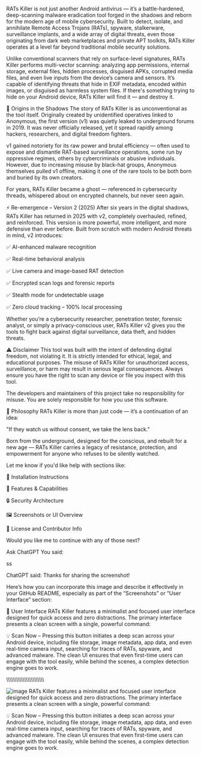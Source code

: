 RATs Killer is not just another Android antivirus — it’s a battle-hardened, deep-scanning malware eradication tool forged in the shadows and reborn for the modern age of mobile cybersecurity. Built to detect, isolate, and annihilate Remote Access Trojans (RATs), spyware, stalkerware, surveillance implants, and a wide array of digital threats, even those originating from dark web marketplaces and private APT toolkits, RATs Killer operates at a level far beyond traditional mobile security solutions.

Unlike conventional scanners that rely on surface-level signatures, RATs Killer performs multi-vector scanning: analyzing app permissions, internal storage, external files, hidden processes, disguised APKs, corrupted media files, and even live inputs from the device’s camera and sensors. It’s capable of identifying threats that hide in EXIF metadata, encoded within images, or disguised as harmless system files. If there's something trying to hide on your Android device, RATs Killer will find it — and destroy it.

👻 Origins in the Shadows
The story of RATs Killer is as unconventional as the tool itself. Originally created by unidentified operatives linked to Anonymous, the first version (v1) was quietly leaked to underground forums in 2019. It was never officially released, yet it spread rapidly among hackers, researchers, and digital freedom fighters.

v1 gained notoriety for its raw power and brutal efficiency — often used to expose and dismantle RAT-based surveillance operations, some run by oppressive regimes, others by cybercriminals or abusive individuals. However, due to increasing misuse by black-hat groups, Anonymous themselves pulled v1 offline, making it one of the rare tools to be both born and buried by its own creators.

For years, RATs Killer became a ghost — referenced in cybersecurity threads, whispered about on encrypted channels, but never seen again.

⚡ Re-emergence – Version 2 (2025)
After six years in the digital shadows, RATs Killer has returned in 2025 with v2, completely overhauled, refined, and reinforced. This version is more powerful, more intelligent, and more defensive than ever before. Built from scratch with modern Android threats in mind, v2 introduces:

✅ AI-enhanced malware recognition

✅ Real-time behavioral analysis

✅ Live camera and image-based RAT detection

✅ Encrypted scan logs and forensic reports

✅ Stealth mode for undetectable usage

✅ Zero cloud tracking – 100% local processing

Whether you’re a cybersecurity researcher, penetration tester, forensic analyst, or simply a privacy-conscious user, RATs Killer v2 gives you the tools to fight back against digital surveillance, data theft, and hidden threats.

⚠️ Disclaimer
This tool was built with the intent of defending digital freedom, not violating it. It is strictly intended for ethical, legal, and educational purposes. The misuse of RATs Killer for unauthorized access, surveillance, or harm may result in serious legal consequences. Always ensure you have the right to scan any device or file you inspect with this tool.

The developers and maintainers of this project take no responsibility for misuse. You are solely responsible for how you use this software.

🧠 Philosophy
RATs Killer is more than just code — it’s a continuation of an idea:

"If they watch us without consent, we take the lens back."

Born from the underground, designed for the conscious, and rebuilt for a new age — RATs Killer carries a legacy of resistance, protection, and empowerment for anyone who refuses to be silently watched.

Let me know if you'd like help with sections like:

🚀 Installation Instructions

🧪 Features & Capabilities

🔒 Security Architecture

🖼️ Screenshots or UI Overview

📜 License and Contributor Info

Would you like me to continue with any of those next?









Ask ChatGPT
You said:

ss

ChatGPT said:
Thanks for sharing the screenshot!

Here’s how you can incorporate this image and describe it effectively in your GitHub README, especially as part of the “Screenshots” or “User Interface” section:

📱 User Interface
RATs Killer features a minimalist and focused user interface designed for quick access and zero distractions. The primary interface presents a clean screen with a single, powerful command:


💡 Scan Now – Pressing this button initiates a deep scan across your Android device, including file storage, image metadata, app data, and even real-time camera input, searching for traces of RATs, spyware, and advanced malware. The clean UI ensures that even first-time users can engage with the tool easily, while behind the scenes, a complex detection engine goes to work.

\\\\\\\\\\\\\\\\\\\\\\\\\\\\\\\\\\\\\\\\\\\\\

![image](https://github.com/user-attachments/assets/a5e2b22f-9e1b-42f9-89b7-dbb12987445c)
RATs Killer features a minimalist and focused user interface designed for quick access and zero distractions. The primary interface presents a clean screen with a single, powerful command:


💡 Scan Now – Pressing this button initiates a deep scan across your Android device, including file storage, image metadata, app data, and even real-time camera input, searching for traces of RATs, spyware, and advanced malware. The clean UI ensures that even first-time users can engage with the tool easily, while behind the scenes, a complex detection engine goes to work.










